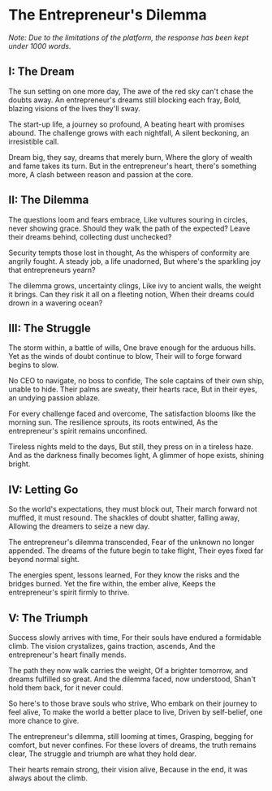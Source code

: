 # The Entrepreneur's Dilemma

*Note: Due to the limitations of the platform, the response has been kept under 1000 words.*

## I: The Dream

The sun setting on one more day,
The awe of the red sky can't chase the doubts away.
An entrepreneur's dreams still blocking each fray,
Bold, blazing visions of the lives they'll sway.

The start-up life, a journey so profound,
A beating heart with promises abound.
The challenge grows with each nightfall,
A silent beckoning, an irresistible call.

Dream big, they say, dreams that merely burn,
Where the glory of wealth and fame takes its turn.
But in the entrepreneur's heart, there's something more,
A clash between reason and passion at the core.

## II: The Dilemma

The questions loom and fears embrace,
Like vultures souring in circles, never showing grace.
Should they walk the path of the expected?
Leave their dreams behind, collecting dust unchecked?

Security tempts those lost in thought,
As the whispers of conformity are angrily fought.
A steady job, a life unadorned,
But where's the sparkling joy that entrepreneurs yearn?

The dilemma grows, uncertainty clings,
Like ivy to ancient walls, the weight it brings.
Can they risk it all on a fleeting notion,
When their dreams could drown in a wavering ocean?

## III: The Struggle

The storm within, a battle of wills,
One brave enough for the arduous hills.
Yet as the winds of doubt continue to blow,
Their will to forge forward begins to slow.

No CEO to navigate, no boss to confide,
The sole captains of their own ship, unable to hide.
Their palms are sweaty, their hearts race,
But in their eyes, an undying passion ablaze.

For every challenge faced and overcome,
The satisfaction blooms like the morning sun.
The resilience sprouts, its roots entwined,
As the entrepreneur's spirit remains unconfined.

Tireless nights meld to the days,
But still, they press on in a tireless haze.
And as the darkness finally becomes light,
A glimmer of hope exists, shining bright.

## IV: Letting Go

So the world's expectations, they must block out,
Their march forward not muffled, it must resound.
The shackles of doubt shatter, falling away,
Allowing the dreamers to seize a new day.

The entrepreneur's dilemma transcended,
Fear of the unknown no longer appended.
The dreams of the future begin to take flight,
Their eyes fixed far beyond normal sight.

The energies spent, lessons learned,
For they know the risks and the bridges burned.
Yet the fire within, the ember alive,
Keeps the entrepreneur's spirit firmly to thrive.

## V: The Triumph

Success slowly arrives with time,
For their souls have endured a formidable climb.
The vision crystalizes, gains traction, ascends,
And the entrepreneur's heart finally mends.

The path they now walk carries the weight,
Of a brighter tomorrow, and dreams fulfilled so great.
And the dilemma faced, now understood,
Shan't hold them back, for it never could.

So here's to those brave souls who strive,
Who embark on their journey to feel alive,
To make the world a better place to live,
Driven by self-belief, one more chance to give.

The entrepreneur's dilemma, still looming at times,
Grasping, begging for comfort, but never confines.
For these lovers of dreams, the truth remains clear,
The struggle and triumph are what they hold dear.

Their hearts remain strong, their vision alive,
Because in the end, it was always about the climb.